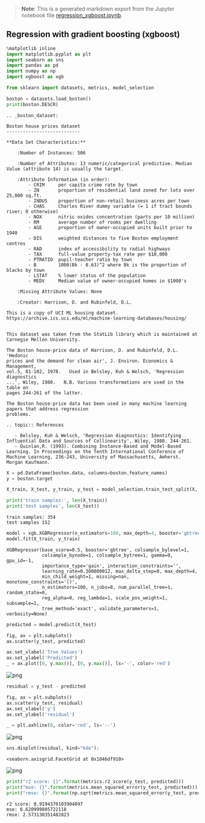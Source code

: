 >**Note**: This is a generated markdown export from the Jupyter notebook file [regression_xgboost.ipynb](regression_xgboost.ipynb).

## Regression with gradient boosting (xgboost)


```python
%matplotlib inline
import matplotlib.pyplot as plt
import seaborn as sns
import pandas as pd
import numpy as np
import xgboost as xgb

from sklearn import datasets, metrics, model_selection
```


```python
boston = datasets.load_boston()
print(boston.DESCR)
```

    .. _boston_dataset:
    
    Boston house prices dataset
    ---------------------------
    
    **Data Set Characteristics:**  
    
        :Number of Instances: 506 
    
        :Number of Attributes: 13 numeric/categorical predictive. Median Value (attribute 14) is usually the target.
    
        :Attribute Information (in order):
            - CRIM     per capita crime rate by town
            - ZN       proportion of residential land zoned for lots over 25,000 sq.ft.
            - INDUS    proportion of non-retail business acres per town
            - CHAS     Charles River dummy variable (= 1 if tract bounds river; 0 otherwise)
            - NOX      nitric oxides concentration (parts per 10 million)
            - RM       average number of rooms per dwelling
            - AGE      proportion of owner-occupied units built prior to 1940
            - DIS      weighted distances to five Boston employment centres
            - RAD      index of accessibility to radial highways
            - TAX      full-value property-tax rate per $10,000
            - PTRATIO  pupil-teacher ratio by town
            - B        1000(Bk - 0.63)^2 where Bk is the proportion of blacks by town
            - LSTAT    % lower status of the population
            - MEDV     Median value of owner-occupied homes in $1000's
    
        :Missing Attribute Values: None
    
        :Creator: Harrison, D. and Rubinfeld, D.L.
    
    This is a copy of UCI ML housing dataset.
    https://archive.ics.uci.edu/ml/machine-learning-databases/housing/
    
    
    This dataset was taken from the StatLib library which is maintained at Carnegie Mellon University.
    
    The Boston house-price data of Harrison, D. and Rubinfeld, D.L. 'Hedonic
    prices and the demand for clean air', J. Environ. Economics & Management,
    vol.5, 81-102, 1978.   Used in Belsley, Kuh & Welsch, 'Regression diagnostics
    ...', Wiley, 1980.   N.B. Various transformations are used in the table on
    pages 244-261 of the latter.
    
    The Boston house-price data has been used in many machine learning papers that address regression
    problems.   
         
    .. topic:: References
    
       - Belsley, Kuh & Welsch, 'Regression diagnostics: Identifying Influential Data and Sources of Collinearity', Wiley, 1980. 244-261.
       - Quinlan,R. (1993). Combining Instance-Based and Model-Based Learning. In Proceedings on the Tenth International Conference of Machine Learning, 236-243, University of Massachusetts, Amherst. Morgan Kaufmann.
    



```python
X = pd.DataFrame(boston.data, columns=boston.feature_names)
y = boston.target
```


```python
X_train, X_test, y_train, y_test = model_selection.train_test_split(X, y, train_size=0.7)

print('train samples:', len(X_train))
print('test samples', len(X_test))
```

    train samples: 354
    test samples 152



```python
model = xgb.XGBRegressor(n_estimators=100, max_depth=4, booster='gbtree')
model.fit(X_train, y_train)
```




    XGBRegressor(base_score=0.5, booster='gbtree', colsample_bylevel=1,
                 colsample_bynode=1, colsample_bytree=1, gamma=0, gpu_id=-1,
                 importance_type='gain', interaction_constraints='',
                 learning_rate=0.300000012, max_delta_step=0, max_depth=4,
                 min_child_weight=1, missing=nan, monotone_constraints='()',
                 n_estimators=100, n_jobs=8, num_parallel_tree=1, random_state=0,
                 reg_alpha=0, reg_lambda=1, scale_pos_weight=1, subsample=1,
                 tree_method='exact', validate_parameters=1, verbosity=None)




```python
predicted = model.predict(X_test)

fig, ax = plt.subplots()
ax.scatter(y_test, predicted)

ax.set_xlabel('True Values')
ax.set_ylabel('Predicted')
_ = ax.plot([0, y.max()], [0, y.max()], ls='-', color='red')
```


    
![png](regression_xgboost_files/regression_xgboost_6_0.png)
    



```python
residual = y_test - predicted

fig, ax = plt.subplots()
ax.scatter(y_test, residual)
ax.set_xlabel('y')
ax.set_ylabel('residual')

_ = plt.axhline(0, color='red', ls='--')
```


    
![png](regression_xgboost_files/regression_xgboost_7_0.png)
    



```python
sns.displot(residual, kind="kde");
```




    <seaborn.axisgrid.FacetGrid at 0x1046df910>




    
![png](regression_xgboost_files/regression_xgboost_8_1.png)
    



```python
print("r2 score: {}".format(metrics.r2_score(y_test, predicted)))
print("mse: {}".format(metrics.mean_squared_error(y_test, predicted)))
print("rmse: {}".format(np.sqrt(metrics.mean_squared_error(y_test, predicted))))
```

    r2 score: 0.9194370103904097
    mse: 6.620999805722118
    rmse: 2.573130351482823
